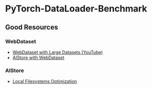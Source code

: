 # PyTorch-DataLoader-Benchmark

## Good Resources
### WebDataset
- [WebDataset with Large Datasets (YouTube)](https://youtube.com/playlist?list=PL0dsKxFNMcX59napupGk3cNVzbpx3yU0_&si=sM8V_FqCzD89FHsh)
- [AIStore with WebDataset](https://aiatscale.org/blog/2023/05/05/aisio-transforms-with-webdataset-pt-1)
### AIStore
- [Local Filesystems Optimization](https://aiatscale.org/docs/performance)